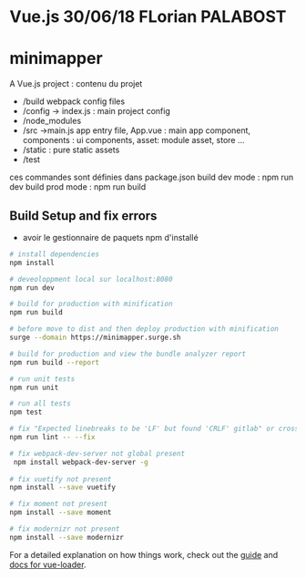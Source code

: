 # Vue.js 30/06/18 FLorian PALABOST

# minimapper
A Vue.js project : contenu du projet
- /build webpack config files
- /config -> index.js : main project config
- /node_modules
- /src  ->main.js app entry file, App.vue : main app component, components : ui components, asset: module asset, store ...
- /static : pure static assets
- /test

ces commandes sont définies dans package.json
build dev mode : 
    npm run dev
build prod mode : 
    npm run build


## Build Setup and fix errors 
- avoir le gestionnaire de paquets npm d'installé

``` bash
# install dependencies
npm install

# deveoloppment local sur localhost:8080
npm run dev

# build for production with minification
npm run build

# before move to dist and then deploy production with minification
surge --domain https://minimapper.surge.sh 

# build for production and view the bundle analyzer report
npm run build --report

# run unit tests
npm run unit

# run all tests
npm test

# fix "Expected linebreaks to be 'LF' but found 'CRLF' gitlab" or cross OS
npm run lint -- --fix

# fix webpack-dev-server not global present 
 npm install webpack-dev-server -g
 
# fix vuetify not present 
npm install --save vuetify

# fix moment not present 
npm install --save moment

# fix modernizr not present 
npm install --save modernizr
```
For a detailed explanation on how things work, check out the [guide](http://vuejs-templates.github.io/webpack/) and [docs for vue-loader](http://vuejs.github.io/vue-loader).


